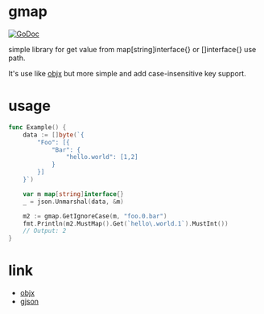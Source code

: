 # gmap
[![GoDoc](https://godoc.org/github.com/kkHAIKE/gmap?status.svg)](https://godoc.org/github.com/kkHAIKE/gmap)

simple library for get value from map[string]interface{} or []interface{} use path.

It's use like [objx](https://github.com/stretchr/objx) but more simple and add case-insensitive key support.

# usage
```go
func Example() {
    data := []byte(`{
        "Foo": [{
            "Bar": {
                "hello.world": [1,2]
            }
        }]
    }`)

    var m map[string]interface{}
    _ = json.Unmarshal(data, &m)

    m2 := gmap.GetIgnoreCase(m, "foo.0.bar")
    fmt.Println(m2.MustMap().Get(`hello\.world.1`).MustInt())
    // Output: 2
}
```

# link
- [objx](https://github.com/stretchr/objx)
- [gjson](https://github.com/tidwall/gjson)
